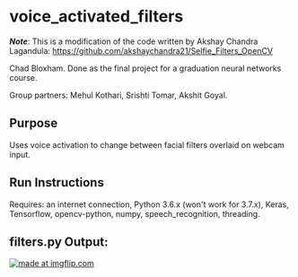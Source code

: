# voice_activated_filters
***Note***: This is a modification of the code written by Akshay Chandra Lagandula: https://github.com/akshaychandra21/Selfie_Filters_OpenCV

Chad Bloxham. Done as the final project for a graduation neural networks course. 

Group partners: Mehul Kothari, Srishti Tomar, Akshit Goyal.

## Purpose
Uses voice activation to change between facial filters overlaid on webcam input.

## Run Instructions
Requires: an internet connection, Python 3.6.x (won't work for 3.7.x), Keras, Tensorflow, opencv-python, numpy, speech_recognition, threading.

## filters.py Output:

<a href="https://imgflip.com/gif/38c6ly"><img src="https://i.imgflip.com/38c6ly.gif" title="made at imgflip.com"/></a>
